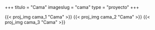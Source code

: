 +++
titulo = "Cama"
imageslug = "cama"
type = "proyecto"
+++

{{< proj_img cama_1 "Cama" >}}
{{< proj_img cama_2 "Cama" >}}
{{< proj_img cama_3 "Cama" >}}
